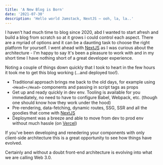 ```yaml
---
title: 'A New Blog is Born'
date: '2021-07-30'
description: 'Hello world Jamstack, NextJS — ooh, la, la..'
---
```


I haven't had much time to blog since 2020, abd I wanted to start afresh and build a blog from scratch so at it grows i could control each aspect. There are a myriad of options and it
can be a daunting task to choose the right platform for yourself. I went ahead with [NextJS](https://nextjs.org/) as I was curious about the architecture - I'm happy to say It's been a 
pleasure to work with and in my short time I have nothing short of a great developer experience.

Noting a couple of things down quickly that I took to heart in the few hours it took me to get this blog working (...and deployed too!).

* Traditional approach brings me back to the old days, for example using `<Head></Head>` components and passing in script tags as props
* Get up and ready quickly in dev env. Tooling is available for you immediately, no need to have to configure Babel, Webpack, etc. (though one should know how they work under the hood)
* Pre-rendering, data-fetching, dynamic routes, SSG, SSR and all the goodies that come with [NextJS](https://nextjs.org/)
* Deployment was a breeze and able to move from dev to prod env without much hassle (on [Vercel](https://vercel.com/))

If you've been developing and renedering your components with only client-side architecture this is a great opportunity to see how things have evolved. 

Certainly and without a doubt front-end architecture is evolving into what we are calling Web 3.0.




